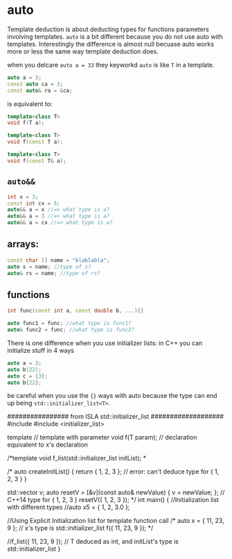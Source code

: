 # auto
Template deduction is about deducting types for functions parameters involving templates. `auto` is a bit different because you do not use auto with templates. Interestingly the difference is almost null becuase auto works more or less the same way template deduction does.


when you delcare `auto a = 33` they keyworkd `auto` is like `T` in a template. 

```c++
auto a = 3;
const auto ca = 3;
const auto& ra = &ca;
```
is equivalent to:

```c++
template<class T>
void f(T a);

template<class T>
void f(const T a);

template<class T>
void f(const T& a);
```



## `auto&&`
```c++
int x = 3;
const int cx = 5;
auto&& a = x //=> what type is a?
auto&& a = 3 //=> what type is a?
auto&& a = cx //=> what type is a?
```

## arrays:

```c++
const char [] name = "blablabla";
auto s = name; //type of s?
auto& rs = name; //type of rs?
```

## functions
```c++
int func(const int a, const double b, ...){}

auto func1 = func; //what type is func1?
auto& func2 = func; //what type is func2?

```

There is one difference when you use initializer lists:
in C++ you can initialize stuff in 4 ways
```c++
auto a = 3;
auto b(22);
auto c = {3};
auto b{22};
```

be careful when you use the `{}` ways with auto because the type can end up being `std::initializer_list<T>`.

################ from ISLA std::initializer_list ###################
#include <cstdio>
#include <initializer_list>

template<typename T> // template with parameter
void f(T param); // declaration equivalent to x's declaration


/*template<typename T>
void f_list(std::initializer_list<T> initList);
*

/*
auto createInitList()
{
return { 1, 2, 3 }; // error: can't deduce type for { 1, 2, 3 }
}

std::vector<int> v;
auto resetV =
[&v](const auto& newValue) { v = newValue; }; // C++14 type for { 1, 2, 3 }
resetV({ 1, 2, 3 });
*/
int main()
{
   //Initialization list with different types
//auto x5 = { 1, 2, 3.0 }; 


//Using Explicit Initialization list for template function call
/*
auto x = { 11, 23, 9 }; // x's type is std::initializer_list<int>
f({ 11, 23, 9 }); 
*/

//f_list({ 11, 23, 9 }); // T deduced as int, and initList's type is std::initializer_list<int>
}


